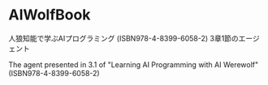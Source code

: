 # AIWolfBook
人狼知能で学ぶAIプログラミング (ISBN978-4-8399-6058-2) 3章1節のエージェント

The agent presented in 3.1 of "Learning AI Programming with AI Werewolf" (ISBN978-4-8399-6058-2)
